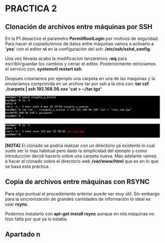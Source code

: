# PRACTICA 2

## Clonación de archivos entre máquinas por SSH
En la P1 desactive el parametro **PermitRootLogin** por motivos de seguridad. Para hacer el copiado/envio de datos entre máquinas vamos a activarlo a '**yes**' con el editor **vi** en la configuración del ssh: **/etc/ssh/sshd_config**. 

Una vez llevada acabo la modificacion lanzaremos **:wq** para escribir/guardar los cambios y cerrar el editor. Posteriormente reiniciamos el servicio con: **systemctl restart ssh**.

Despues creariamos por ejemplo una carpeta en una de las maquinas y la enviariamos comprimida en un archivo tar por ssh a la otra con: **tar czf ./carpeta | ssh 192.168.56.xxx 'cat > ~/tar.tgz'**

![imagen](https://github.com/Alberto93GV/SWAP/blob/master/Practica2/envio_ssh_m1.png)

![imagen](https://github.com/Alberto93GV/SWAP/blob/master/Practica2/envio_ssh_m2.png)

**[NOTA]**
El clonado se podria realizar con un directorio ya existente lo cual suele ser lo mas habitual pero dado la simplicidad del ejemplo y como introducción decidi hacerlo sobre una carpeta nueva. Mas adelante vamos a hacer el clonado sobre el directorio web **/var/www/html** que es en lo que se basa esta práctica.

## Copia de archivos entre máquinas con RSYNC
Para algo puntual el procedimiento anterior puede ser muy útil. Sin embargo para la sincronización de grandes cantidades de información lo ideal es usar **rsync**.

Podemos instalarlo con **apt-get install rsync** aunque en mis máquinas no hizo falta por que ya lo estaba.


## Apartado n



